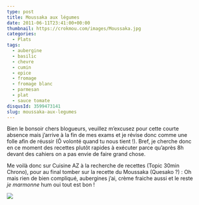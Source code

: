 ```yaml
---
type: post
title: Moussaka aux légumes
date: 2011-06-11T23:41:00+00:00
thumbnail: https://crokmou.com/images/Moussaka.jpg
categories:
  - Plats
tags:
  - aubergine
  - basilic
  - chevre
  - cumin
  - epice
  - fromage
  - fromage blanc
  - parmesan
  - plat
  - sauce tomate
disqusId: 3599473141
slug: moussaka-aux-legumes
---
```




Bien le bonsoir chers blogueurs, veuillez m’excusez pour cette courte absence mais j’arrive à la fin de mes exams et je révise donc comme une folle afin de réussir (Ô volonté quand tu nous tient !). Bref, je cherche donc en ce moment des recettes plutôt rapides à exécuter parce qu’après 8h devant des cahiers on a pas envie de faire grand chose.

Me voilà donc sur Cuisine AZ à la recherche de recettes (Topic 30min Chrono), pour au final tomber sur la recette du Moussaka (Quesako ?) : Oh mais rien de bien compliqué, aubergines j’ai, crème fraiche aussi et le reste *je marmonne* hum oui tout est bon !

[![](http://3.bp.blogspot.com/-qWwrKZ8aOiA/TsFtE7MEtuI/AAAAAAAABJA/lPan9ms0UI8/s1600/Moussaka+le%25CC%2581gumes.jpg)](http://3.bp.blogspot.com/-qWwrKZ8aOiA/TsFtE7MEtuI/AAAAAAAABJA/lPan9ms0UI8/s1600/Moussaka+le%25CC%2581gumes.jpg)

